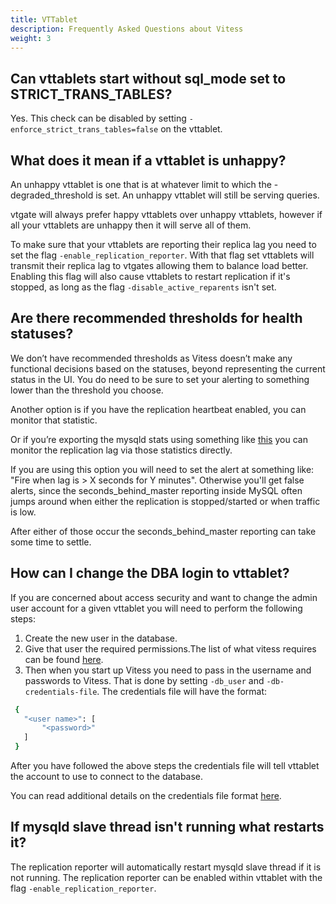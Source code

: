 ```yaml
---
title: VTTablet
description: Frequently Asked Questions about Vitess
weight: 3
---
```


## Can vttablets start without sql_mode set to STRICT_TRANS_TABLES?

Yes. This check can be disabled by  setting `-enforce_strict_trans_tables=false` on the vttablet.

## What does it mean if a vttablet is unhappy?

An unhappy vttablet is one that is at whatever limit to which the -degraded_threshold is set. An unhappy vttablet will still be serving queries. 

vtgate will always prefer happy vttablets over unhappy vttablets, however if all your vttablets are unhappy then it will serve all of them. 

To make sure that your vttablets are reporting their replica lag you need to set the flag `-enable_replication_reporter`.  With that flag set vttablets will transmit their replica lag to vtgates allowing them to balance load better. Enabling this flag will also cause vttablets to restart replication if it's stopped, as long as the flag `-disable_active_reparents` isn't set.

## Are there recommended thresholds for health statuses?

We don’t have recommended thresholds as Vitess doesn’t make any functional decisions based on the statuses, beyond representing the current status in the UI. You do need to be sure to set your alerting to something lower than the threshold you choose.

Another option is if you have the replication heartbeat enabled, you can monitor that statistic.  

Or if you’re exporting the mysqld stats using something like [this](https://github.com/prometheus/mysqld_exporter) you can monitor the replication lag via those statistics directly. 

If you are using this option you will need to set the alert at something like: "Fire when lag is > X seconds for Y minutes". Otherwise you'll get false alerts, since the seconds_behind_master reporting inside MySQL often jumps around when either the replication is stopped/started or when traffic is low. 

After either of those occur the seconds_behind_master reporting can take some time to settle. 

## How can I change the DBA login to vttablet?

If you are concerned about access security and want to change the admin user account for a given vttablet you will need to perform the following steps:  
1. Create the new user in the database. 
2. Give that user the required permissions.The list of what vitess requires can be found [here](https://github.com/vitessio/vitess/blob/master/config/init_db.sql).
3. Then when you start up Vitess you need to pass in the username and passwords to Vitess. That is done by setting `-db_user` and `-db-credentials-file`. The credentials file will have the format:

```sh
 {
   "<user name>": [
       "<password>"
   ]
 }
 ```

After you have followed the above steps the credentials file will tell vttablet the account to use to connect to the database. 

You can read additional details on the credentials file format [here](https://github.com/vitessio/vitess/blob/master/examples/local/mysql_auth_server_static_creds.json).

## If mysqld slave thread isn't running what restarts it?

The replication reporter will automatically restart mysqld slave thread if it is not running. The replication reporter can be enabled within vttablet with the flag `-enable_replication_reporter`.
